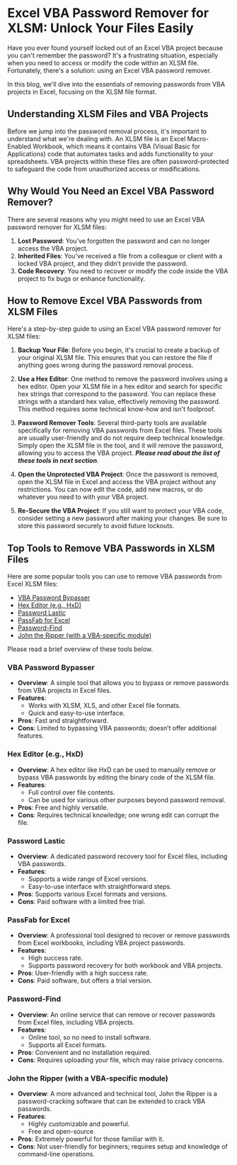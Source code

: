 # Excel VBA Password Remover for XLSM: Unlock Your Files Easily

Have you ever found yourself locked out of an Excel VBA project because you can't remember the password? It's a frustrating situation, especially when you need to access or modify the code within an XLSM file. Fortunately, there's a solution: using an Excel VBA password remover.

In this blog, we'll dive into the essentials of removing passwords from VBA projects in Excel, focusing on the XLSM file format. 

## Understanding XLSM Files and VBA Projects

Before we jump into the password removal process, it's important to understand what we're dealing with. An XLSM file is an Excel Macro-Enabled Workbook, which means it contains VBA (Visual Basic for Applications) code that automates tasks and adds functionality to your spreadsheets. VBA projects within these files are often password-protected to safeguard the code from unauthorized access or modifications.

## Why Would You Need an Excel VBA Password Remover?

There are several reasons why you might need to use an Excel VBA password remover for XLSM files:

1.  **Lost Password**: You’ve forgotten the password and can no longer access the VBA project.
2.  **Inherited Files**: You’ve received a file from a colleague or client with a locked VBA project, and they didn’t provide the password.
3.  **Code Recovery**: You need to recover or modify the code inside the VBA project to fix bugs or enhance functionality.

## How to Remove Excel VBA Passwords from XLSM Files

Here's a step-by-step guide to using an Excel VBA password remover for XLSM files:

1.  **Backup Your File**: Before you begin, it's crucial to create a backup of your original XLSM file. This ensures that you can restore the file if anything goes wrong during the password removal process.
    
2.  **Use a Hex Editor**: One method to remove the password involves using a hex editor. Open your XLSM file in a hex editor and search for specific hex strings that correspond to the password. You can replace these strings with a standard hex value, effectively removing the password. This method requires some technical know-how and isn't foolproof.
    
3.  **Password Remover Tools**: Several third-party tools are available specifically for removing VBA passwords from Excel files. These tools are usually user-friendly and do not require deep technical knowledge. Simply open the XLSM file in the tool, and it will remove the password, allowing you to access the VBA project. ***Please read about the list of these tools in next section***.
    
4.  **Open the Unprotected VBA Project**: Once the password is removed, open the XLSM file in Excel and access the VBA project without any restrictions. You can now edit the code, add new macros, or do whatever you need to with your VBA project.
    
5.  **Re-Secure the VBA Project**: If you still want to protect your VBA code, consider setting a new password after making your changes. Be sure to store this password securely to avoid future lockouts.

## Top Tools to Remove VBA Passwords in XLSM Files

Here are some popular tools you can use to remove VBA passwords from Excel XLSM files:

-   [VBA Password Bypasser][1]
-   [Hex Editor (e.g., HxD)][2]
-   [Password Lastic][3]
-   [PassFab for Excel][4]
-   [Password-Find][5]
-   [John the Ripper (with a VBA-specific module)][6]

Please read a brief overview of these tools below.

### VBA Password Bypasser

-   **Overview**: A simple tool that allows you to bypass or remove passwords from VBA projects in Excel files.
-   **Features**:
    -   Works with XLSM, XLS, and other Excel file formats.
    -   Quick and easy-to-use interface.
-   **Pros**: Fast and straightforward.
-   **Cons**: Limited to bypassing VBA passwords; doesn’t offer additional features.

### **Hex Editor (e.g., HxD)**

-   **Overview**: A hex editor like HxD can be used to manually remove or bypass VBA passwords by editing the binary code of the XLSM file.
-   **Features**:
    -   Full control over file contents.
    -   Can be used for various other purposes beyond password removal.
-   **Pros**: Free and highly versatile.
-   **Cons**: Requires technical knowledge; one wrong edit can corrupt the file.

### **Password Lastic**

-   **Overview**: A dedicated password recovery tool for Excel files, including VBA passwords.
-   **Features**:
    -   Supports a wide range of Excel versions.
    -   Easy-to-use interface with straightforward steps.
-   **Pros**: Supports various Excel formats and versions.
-   **Cons**: Paid software with a limited free trial.

### **PassFab for Excel**

-   **Overview**: A professional tool designed to recover or remove passwords from Excel workbooks, including VBA project passwords.
-   **Features**:
    -   High success rate.
    -   Supports password recovery for both workbook and VBA projects.
-   **Pros**: User-friendly with a high success rate.
-   **Cons**: Paid software, but offers a trial version.

### **Password-Find**

-   **Overview**: An online service that can remove or recover passwords from Excel files, including VBA projects.
-   **Features**:
    -   Online tool, so no need to install software.
    -   Supports all Excel formats.
-   **Pros**: Convenient and no installation required.
-   **Cons**: Requires uploading your file, which may raise privacy concerns.

### **John the Ripper (with a VBA-specific module)**

-   **Overview**: A more advanced and technical tool, John the Ripper is a password-cracking software that can be extended to crack VBA passwords.
-   **Features**:
    -   Highly customizable and powerful.
    -   Free and open-source.
-   **Pros**: Extremely powerful for those familiar with it.
-   **Cons**: Not user-friendly for beginners; requires setup and knowledge of command-line operations.

[1]: https://vbapasswordbypasser.en.softonic.com/
[2]: https://mh-nexus.de/en/hxd/
[3]: https://www.passwordlastic.com/
[4]: https://www.passfab.com/products/excel-password-recovery.html
[5]: https://www.password-find.com/
[6]: https://www.openwall.com/john/
